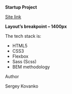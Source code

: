 ﻿**Startup Project**



[Site link](https://sergey2709.github.io/startup/)

**Layout’s breakpoint – 1400px**

The tech stack is:

- HTML5
- CSS3
- Flexbox
- Sass (Scss)
- BEM methodology


Author

Sergey Kovanko
